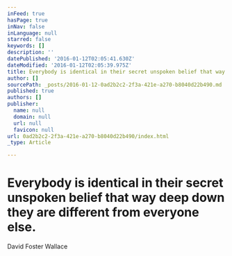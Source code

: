```yaml
---
inFeed: true
hasPage: true
inNav: false
inLanguage: null
starred: false
keywords: []
description: ''
datePublished: '2016-01-12T02:05:41.630Z'
dateModified: '2016-01-12T02:05:39.975Z'
title: Everybody is identical in their secret unspoken belief that way deep down they are different from everyone else.
author: []
sourcePath: _posts/2016-01-12-0ad2b2c2-2f3a-421e-a270-b8040d22b490.md
published: true
authors: []
publisher:
  name: null
  domain: null
  url: null
  favicon: null
url: 0ad2b2c2-2f3a-421e-a270-b8040d22b490/index.html
_type: Article

---
```

# Everybody is identical in their secret unspoken belief that way deep down they are different from everyone else.

David Foster Wallace